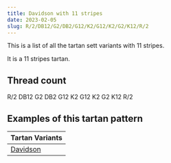 ```yaml
---
title: Davidson with 11 stripes
date: 2023-02-05
slug: R/2/DB12/G2/DB2/G12/K2/G12/K2/G2/K12/R/2
---
```

This is a list of all the tartan sett variants with 11 stripes.

It is a 11 stripes tartan.


## Thread count
R/2 DB12 G2 DB2 G12 K2 G12 K2 G2 K12 R/2

## Examples of this tartan pattern

| Tartan Variants |
|---------------|
| [Davidson](/variants/r/2/db12/g2/db2/g12/k2/g12/k2/g2/k12/r/2-db000050-g008000-k000000-rc00000)||
